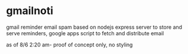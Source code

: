 # gmailnoti
gmail reminder email spam based on nodejs express server to store and serve reminders, google apps script to fetch and distribute email

as of 8/6 2:20 am- proof of concept only, no styling
